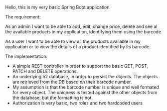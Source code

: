 Hello, this is my very basic Spring Boot application.

The requirement:

As an admin I want to be able to add, edit, change price, delete and see al the available products in my application, identifying them using the barcode.

As a user I want to be able to view all the products available in my application or to view the details of a product identified by its barcode.

The implementation:

* A simple REST controller in order to support the basic GET, POST, PATCH and DELETE operations.
* An underlying h2 database, in order to persist the objects.
The objects are retrieved from the DB based on their barcode number. 
* My assumption is that the barcode number is unique and well formated for every object. The uniqness is tested against the other objects from the database, but the formatting is not.
* Authorization is very basic, two roles and two hardcoded users